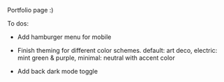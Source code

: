 Portfolio page :)

To dos:

- Add hamburger menu for mobile

- Finish theming for different color schemes.
  default: art deco,
  electric: mint green & purple,
  minimal: neutral with accent color

- Add back dark mode toggle
